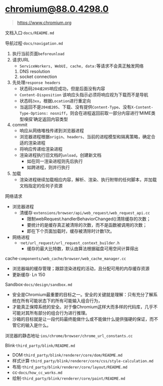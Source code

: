 # [chromium@88.0.4298.0](https://github.com/chromium/chromium)
> https://www.chromium.org


文档入口·`docs/README.md`



导航过程·`docs/navigation.md`
1. 执行当前页面`beforeunload`
2. 请求URL
    - `ServiceWorkers, WebUI, cache, data:`等请求不会真正触发网络
    1. DNS resolution
    2. socket connection
3. 先处理`response headers`
    - 状态码`204或205`响应成功，但是后面没有内容
    - `Content-Disposition` 该响应头指示必须将响应视为下载而不是导航
    - 状态码`3xx`，根据`Location`进行重定向
    - 当返回不是`204或205`、下载、没有提供`Content-Type`、没有`X-Content-Type-Options: nosniff`，则会在进程返回前取一部分内容进行‘MIME类型嗅探’确定返回内容类型
4. commit
    - 响应从网络堆栈传递到浏览器进程
    - 浏览器进程根据`origin`、`headers`、当前的进程模型和隔离策略，确定合适的渲染进程
    - 将响应传递给渲染进程
    - 渲染进程执行旧文档的`unload`，创建新文档
        - 如在同一渲染进程则先后执行
        - 如跨进程，则并行执行
5. 加载
    - 渲染进程继续加载相应内容，解析、渲染、执行附带的任何脚本，并加载文档指定的任何子资源


网络请求
- 浏览器进程
    - 清缓存·`extensions/browser/api/web_request/web_request_api.cc`
        - 限制webRequest.handlerBehaviorChanged()清除缓存的次数；
        - 要统计的是缓存真正被清除的次数，而不是函数被调用的次数；
        - 即在下个页面加载时，缓存被清除时计数1次。
- 网络进程
    - ·`net/url_request/url_request_context_builder.h`
        - 缓存的最大比特数，默认由算法根据磁盘可用空间计算得出



cache·`components/web_cache/browser/web_cache_manager.cc`
- 浏览器端的缓存管理；跟踪渲染进程的活动，且分配可用的内存缓存资源
- 更新缓存· Ln 150


Sandbox·`docs/design/sandbox.md`
- 安全是Chromium最重要的目标之一。安全的关键就是理解：只有充分了解系统在所有可能状态下的所有可能输入组合行为，
- 才能真正保障系统的安全。对于像Chromium这样大而多样的代码库，几乎不可能对其所有部分的组合行为进行推理。
- 沙箱的目标就是让一段代码最终能做什么或不能做什么提供强硬的保证，而不管它的输入是什么。


浏览器的静态地址·`ios/chrome/browser/chrome_url_constants.cc`


Blink·`third_party/blink/README.md`
- DOM·`third_party/blink/renderer/core/dom/README.md`
- 样式计算·`third_party/blink/renderer/core/css/style-calculation.md`
- 布局·`third_party/blink/renderer/core/layout/README.md`
- cc·`docs/how_cc_works.md`
- 绘制·`third_party/blink/renderer/core/paint/README.md`




